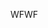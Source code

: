 <span data-ttu-id="a2fa7-101">WF</span><span class="sxs-lookup"><span data-stu-id="a2fa7-101">WF</span></span>
